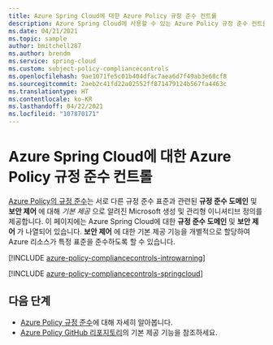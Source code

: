 ```yaml
---
title: Azure Spring Cloud에 대한 Azure Policy 규정 준수 컨트롤
description: Azure Spring Cloud에 사용할 수 있는 Azure Policy 규정 준수 컨트롤을 나열합니다. 이러한 기본 제공 정책 정의는 Azure 리소스의 규정 준수를 관리하는 일반적인 방법을 제공합니다.
ms.date: 04/21/2021
ms.topic: sample
author: bmitchell287
ms.author: brendm
ms.service: spring-cloud
ms.custom: subject-policy-compliancecontrols
ms.openlocfilehash: 9ae1071fe5c01b404dfac7aea6d7f49ab3e68cf8
ms.sourcegitcommit: 2aeb2c41fd22a02552ff871479124b567fa4463c
ms.translationtype: HT
ms.contentlocale: ko-KR
ms.lasthandoff: 04/22/2021
ms.locfileid: "107870171"
---
```

# <a name="azure-policy-regulatory-compliance-controls-for-azure-spring-cloud"></a>Azure Spring Cloud에 대한 Azure Policy 규정 준수 컨트롤

[Azure Policy의 규정 준수](../governance/policy/concepts/regulatory-compliance.md)는 서로 다른 규정 준수 표준과 관련된 **규정 준수 도메인** 및 **보안 제어** 에 대해 _기본 제공_ 으로 알려진 Microsoft 생성 및 관리형 이니셔티브 정의를 제공합니다. 이 페이지에는 Azure Spring Cloud에 대한 **규정 준수 도메인** 및 **보안 제어** 가 나열되어 있습니다. **보안 제어** 에 대한 기본 제공 기능을 개별적으로 할당하여 Azure 리소스가 특정 표준을 준수하도록 할 수 있습니다.

[!INCLUDE [azure-policy-compliancecontrols-introwarning](../../includes/policy/standards/intro-warning.md)]

[!INCLUDE [azure-policy-compliancecontrols-springcloud](../../includes/policy/standards/byrp/microsoft.appplatform.md)]

## <a name="next-steps"></a>다음 단계

- [Azure Policy 규정 준수](../governance/policy/concepts/regulatory-compliance.md)에 대해 자세히 알아봅니다.
- [Azure Policy GitHub 리포지토리](https://github.com/Azure/azure-policy)의 기본 제공 기능을 참조하세요.
